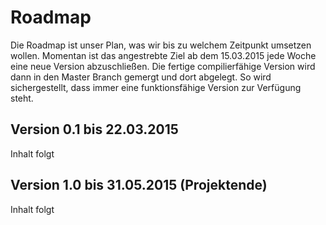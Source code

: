 # Roadmap
<p>Die Roadmap ist unser Plan, was wir bis zu welchem Zeitpunkt umsetzen wollen. Momentan ist das angestrebte Ziel ab dem 15.03.2015 jede Woche eine neue Version abzuschließen. Die fertige compilierfähige Version wird dann in den Master Branch gemergt und dort abgelegt. So wird sichergestellt, dass immer eine funktionsfähige Version zur Verfügung steht.</p>

## Version 0.1 bis 22.03.2015

<p>Inhalt folgt</p>

## Version 1.0 bis 31.05.2015 (Projektende)

<p>Inhalt folgt</p>